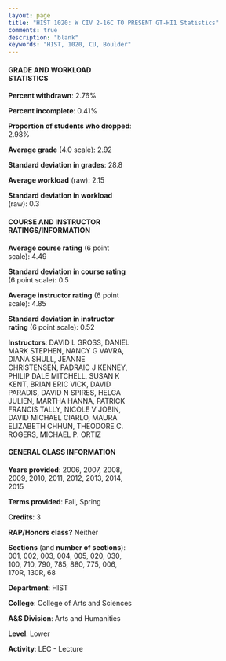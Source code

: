 ```yaml
---
layout: page
title: "HIST 1020: W CIV 2-16C TO PRESENT GT-HI1 Statistics"
comments: true
description: "blank"
keywords: "HIST, 1020, CU, Boulder"
--- 
```

<head>
<script src="https://ajax.googleapis.com/ajax/libs/jquery/2.1.3/jquery.min.js"></script>
<script src="https://dl.dropboxusercontent.com/s/pc42nxpaw1ea4o9/highcharts.js?dl=0"></script>
<!-- <script src="../assets/js/highcharts.js"></script> -->
<style type="text/css">@font-face {
	font-family: "Bebas Neue";
	src: url(https://www.filehosting.org/file/details/544349/BebasNeue%20Regular.otf) format("opentype");
	}
	h1.Bebas { 
		font-family: "Bebas Neue", Verdana, Tahoma;
	}
</style>
</head>
<body>
	<div id="container" style="float: right; width: 45%; height: 88%; margin-left: 2.5%; margin-right: 2.5%;"></div>
	<script language="JavaScript">
		$(document).ready(function() {
		var chart = {type: 'column'};
		var title = {text: 'Grade Distribution'};
		var xAxis = {categories: ['A','B','C','D','F'],crosshair: true};
		var yAxis = {min: 0,title: {text: 'Percentage'}};
		var tooltip = {headerFormat: '<center><b><span style="font-size:20px">{point.key}</span></b></center>',
		               pointFormat: '<td style="padding:0"><b>{point.y:.1f}%</b></td>',
		               footerFormat: '</table>',shared: true,useHTML: true};
		var plotOptions = {column: {pointPadding: 0.0,borderWidth: 0}};  
		var credits = {enabled: false};var series= [{name: 'Percent',data: [23.19,47.36,22.16,4.59,2.69,]}];
		var json = {};
		json.chart = chart;
		json.title = title;
		json.tooltip = tooltip;
		json.xAxis = xAxis;
		json.yAxis = yAxis;  
		json.series = series;
		json.plotOptions = plotOptions;  
		json.credits = credits;
		$('#container').highcharts(json);
	});
	</script>
</body>
			   
#### GRADE AND WORKLOAD STATISTICS

**Percent withdrawn**: 2.76%

**Percent incomplete**: 0.41%

**Proportion of students who dropped**: 2.98%

**Average grade** (4.0 scale): 2.92

**Standard deviation in grades**: 28.8

**Average workload** (raw): 2.15

**Standard deviation in workload** (raw): 0.3

#### COURSE AND INSTRUCTOR RATINGS/INFORMATION

**Average course rating** (6 point scale): 4.49

**Standard deviation in course rating** (6 point scale): 0.5

**Average instructor rating** (6 point scale): 4.85

**Standard deviation in instructor rating** (6 point scale): 0.52

**Instructors**: DAVID L GROSS, DANIEL MARK STEPHEN, NANCY G VAVRA, DIANA SHULL, JEANNE CHRISTENSEN, PADRAIC J KENNEY, PHILIP DALE MITCHELL, SUSAN K KENT, BRIAN ERIC VICK, DAVID PARADIS, DAVID N SPIRES, HELGA JULIEN, MARTHA HANNA, PATRICK FRANCIS TALLY, NICOLE V JOBIN, DAVID MICHAEL CIARLO, MAURA ELIZABETH CHHUN, THEODORE C. ROGERS, MICHAEL P. ORTIZ

#### GENERAL CLASS INFORMATION

**Years provided**: 2006, 2007, 2008, 2009, 2010, 2011, 2012, 2013, 2014, 2015

**Terms provided**: Fall, Spring

**Credits**: 3

**RAP/Honors class?** Neither

**Sections** (and **number of sections**): 001, 002, 003, 004, 005, 020, 030, 100, 710, 790, 785, 880, 775, 006, 170R, 130R, 68

**Department**: HIST

**College**: College of Arts and Sciences

**A&S Division**: Arts and Humanities

**Level**: Lower

**Activity**: LEC - Lecture